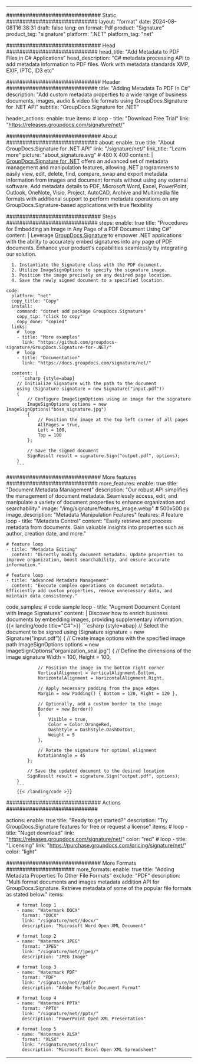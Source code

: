 



---
############################# Static ############################
layout: "format"
date:  2024-08-08T16:38:31
draft: false
lang: en
format: Pdf
product: "Signature"
product_tag: "signature"
platform: ".NET"
platform_tag: "net"

############################# Head ############################
head_title: "Add Metadata to PDF Files in C# Applications"
head_description: "C# metadata processing API to add metadata information to PDF files. Work with metadata standards XMP, EXIF, IPTC, ID3 etc"

############################# Header ############################
title: "Adding Metadata To PDF In C#" 
description: "Add custom metadata properties to a wide range of business documents, images, audio & video file formats using GroupDocs.Signature for .NET API"
subtitle: "GroupDocs.Signature for .NET" 

header_actions:
  enable: true
  items:
    #  loop
    - title: "Download Free Trial"
      link: "https://releases.groupdocs.com/signature/net/"
      
############################# About ############################
about:
    enable: true
    title: "About GroupDocs.Signature for .NET API"
    link: "/signature/net/"
    link_title: "Learn more"
    picture: "about_signature.svg" # 480 X 400
    content: |
       [GroupDocs.Signature for .NET](/signature/net/) offers an advanced set of metadata management and manipulation features, allowing .NET programmers to easily view, edit, delete, find, compare, swap and export metadata information from images and document formats without using any external software. Add metadata details to PDF, Microsoft Word, Excel, PowerPoint, Outlook, OneNote, Visio, Project, AutoCAD, Archive and Multimedia file formats with additional support to perform metadata operations on any GroupDocs.Signature-based applications with true flexibility

############################# Steps ############################
steps:
    enable: true
    title: "Procedures for Embedding an Image in Any Page of a PDF Document Using C#"
    content: |
      Leverage [GroupDocs.Signature](/signature/net/) to empower .NET applications with the ability to accurately embed signatures into any page of PDF documents. Enhance your product's capabilities seamlessly by integrating our solution.
      
      1. Instantiate the Signature class with the PDF document.
      2. Utilize ImageSignOptions to specify the signature image.
      3. Position the image precisely on any desired page location.
      4. Save the newly signed document to a specified location.
   
    code:
      platform: "net"
      copy_title: "Copy"
      install:
        command: "dotnet add package GroupDocs.Signature"
        copy_tip: "click to copy"
        copy_done: "copied"
      links:
        #  loop
        - title: "More examples"
          link: "https://github.com/groupdocs-signature/GroupDocs.Signature-for-.NET/"
        #  loop
        - title: "Documentation"
          link: "https://docs.groupdocs.com/signature/net/"
          
      content: |
        ```csharp {style=abap}
        // Initialize Signature with the path to the document
        using (Signature signature = new Signature("input.pdf"))
        {
            // Configure ImageSignOptions using an image for the signature
            ImageSignOptions options = new ImageSignOptions("boss_signature.jpg")
            {
                // Position the image at the top left corner of all pages
                AllPages = true,
                Left = 100,
                Top = 100
            };

            // Save the signed document
            SignResult result = signature.Sign("output.pdf", options);
        }
        ```            

############################# More features ############################
more_features:
  enable: true
  title: "Document Metadata Management"
  description: "Our robust API simplifies the management of document metadata. Seamlessly access, edit, and manipulate a variety of document properties to enhance organization and searchability."
  image: "/img/signature/features_image.webp" # 500x500 px
  image_description: "Metadata Manipulation Features"
  features:
    # feature loop
    - title: "Metadata Control"
      content: "Easily retrieve and process metadata from documents. Gain valuable insights into properties such as author, creation date, and more."

    # feature loop
    - title: "Metadata Editing"
      content: "Directly modify document metadata. Update properties to improve organization, boost searchability, and ensure accurate information."

    # feature loop
    - title: "Advanced Metadata Management"
      content: "Execute complex operations on document metadata. Efficiently add custom properties, remove unnecessary data, and maintain data consistency."
      
  code_samples:
    # code sample loop
    - title: "Augment Document Content with Image Signatures"
      content: |
        Discover how to enrich business documents by embedding images, providing supplementary information.
        {{< landing/code title="C#">}}
        ```csharp {style=abap}
        // Select the document to be signed
        using (Signature signature = new Signature("input.pdf"))
        {
            // Create image options with the specified image path
            ImageSignOptions options = new ImageSignOptions("organization_seal.jpg")
            {
                // Define the dimensions of the image signature
                Width = 100,
                Height = 100,

                // Position the image in the bottom right corner
                VerticalAlignment = VerticalAlignment.Bottom,
                HorizontalAlignment = HorizontalAlignment.Right,

                // Apply necessary padding from the page edges
                Margin = new Padding() { Bottom = 120, Right = 120 },

                // Optionally, add a custom border to the image
                Border = new Border()
                {
                    Visible = true,
                    Color = Color.OrangeRed,
                    DashStyle = DashStyle.DashDotDot,
                    Weight = 5
                },

                // Rotate the signature for optimal alignment
                RotationAngle = 45
            };

            // Save the updated document to the desired location
            SignResult result = signature.Sign("output.pdf", options);
        }
        ```
        {{< /landing/code >}}


############################# Actions ############################

actions:
  enable: true
  title: "Ready to get started?"
  description: "Try GroupDocs.Signature features for free or request a license"
  items:
    #  loop
    - title: "Nuget download"
      link: "https://releases.groupdocs.com/signature/net/"
      color: "red"
        #  loop
    - title: "Licensing"
      link: "https://purchase.groupdocs.com/pricing/signature/net/"
      color: "light"


############################# More Formats #####################
more_formats:
    enable: true
    title: "Adding Metadata Properties To Other File Formats"
    exclude: "PDF"
    description: "Multi format documents and images metadata addition API for GroupDocs.Signature. Retrieve metadata of some of the popular file formats as stated below."
    items: 
          
        # format loop 1
        - name: "Watermark DOCX"
          format: "DOCX"
          link: "/signature/net//docx/"
          description: "Microsoft Word Open XML Document"
          
        # format loop 2
        - name: "Watermark JPEG"
          format: "JPEG"
          link: "/signature/net//jpeg/"
          description: "JPEG Image"
          
        # format loop 3
        - name: "Watermark PDF"
          format: "PDF"
          link: "/signature/net//pdf/"
          description: "Adobe Portable Document Format"
          
        # format loop 4
        - name: "Watermark PPTX"
          format: "PPTX"
          link: "/signature/net//pptx/"
          description: "PowerPoint Open XML Presentation"
          
        # format loop 5
        - name: "Watermark XLSX"
          format: "XLSX"
          link: "/signature/net//xlsx/"
          description: "Microsoft Excel Open XML Spreadsheet"


          

---